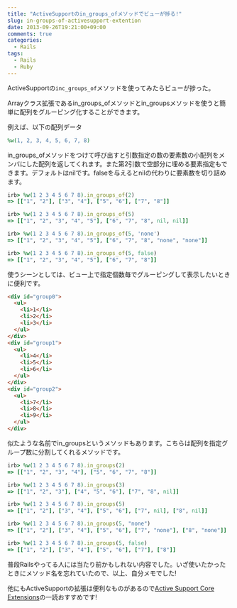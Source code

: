 ```yaml
---
title: "ActiveSupportのin_groups_ofメソッドでビューが捗る!"
slug: in-groups-of-activesupport-extention
date: 2013-09-26T19:21:00+09:00
comments: true
categories: 
  - Rails
tags:
  - Rails
  - Ruby
---
```

ActiveSupportの`inc_groups_of`メソッドを使ってみたらビューが捗った。

<!--more-->

Arrayクラス拡張であるin_groups_ofメソッドとin_groupsメソッドを使うと簡単に配列をグルーピング化することができます。


例えば、以下の配列データ
~~~ruby
%w(1, 2, 3, 4, 5, 6, 7, 8)
~~~

in_groups_ofメソッドをつけて呼び出すと引数指定の数の要素数の小配列をメンバにした配列を返してくれます。また第2引数で空部分に埋める要素指定もできます。デフォルトはnilです。falseを与えるとnilの代わりに要素数を切り詰めます。

~~~ruby
irb> %w(1 2 3 4 5 6 7 8).in_groups_of(2)
=> [["1", "2"], ["3", "4"], ["5", "6"], ["7", "8"]]

irb> %w(1 2 3 4 5 6 7 8).in_groups_of(5)
=> [["1", "2", "3", "4", "5"], ["6", "7", "8", nil, nil]]

irb> %w(1 2 3 4 5 6 7 8).in_groups_of(5, 'none')
=> [["1", "2", "3", "4", "5"], ["6", "7", "8", "none", "none"]]

irb> %w(1 2 3 4 5 6 7 8).in_groups_of(5, false)
=> [["1", "2", "3", "4", "5"], ["6", "7", "8"]]
~~~

使うシーンとしては、ビュー上で指定個数毎でグルーピングして表示したいときに便利です。

~~~html
<div id="group0">
  <ul>
    <li>1</li>
    <li>2</li>
    <li>3</li>
  </ul>
</div>
<div id="group1">
  <ul>
    <li>4</li>
    <li>5</li>
    <li>6</li>
  </ul>
</div>
<div id="group2">
  <ul>
    <li>7</li>
    <li>8</li>
    <li>9</li>
  </ul>
</div>
~~~

似たような名前でin_groupsというメソッドもあります。こちらは配列を指定グループ数に分割してくれるメソッドです。

~~~ruby
irb> %w(1 2 3 4 5 6 7 8).in_groups(2)
=> [["1", "2", "3", "4"], ["5", "6", "7", "8"]]

irb> %w(1 2 3 4 5 6 7 8).in_groups(3)
=> [["1", "2", "3"], ["4", "5", "6"], ["7", "8", nil]]

irb> %w(1 2 3 4 5 6 7 8).in_groups(5)
=> [["1", "2"], ["3", "4"], ["5", "6"], ["7", nil], ["8", nil]]

irb> %w(1 2 3 4 5 6 7 8).in_groups(5, "none")
=> [["1", "2"], ["3", "4"], ["5", "6"], ["7", "none"], ["8", "none"]]

irb> %w(1 2 3 4 5 6 7 8).in_groups(5, false)
=> [["1", "2"], ["3", "4"], ["5", "6"], ["7"], ["8"]]
~~~

普段Railsやってる人には当たり前かもしれない内容でした。いざ使いたかったときにメソッド名を忘れていたので、以上、自分メモでした!

他にもActiveSupportの拡張は便利なものがあるので[Active Support Core Extensions](http://edgeguides.rubyonrails.org/active_support_core_extensions.html)の一読おすすめです!
